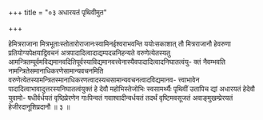 +++
title = "०३ अधारयतं पृथिवीमुत"

+++

हेमित्रराजाना मित्रभूताःस्तोतारोराजानःस्वामिनईश्वराभवन्ति ययोःसकाशात् तौ मित्रराजानौ हेवरुणा प्रतियोग्यपेक्षयाद्विवचनं अत्रपादादित्वादाद्यम्पदन्ननिहन्यते वरुणेत्येतस्यतु आमन्त्रितम्पूर्वमविद्यमानवदितिपूर्वस्याविद्यमानवत्त्वेनास्यैवपादादित्वादनिघातत्वंयु- क्तं नैवम्भवति नामन्त्रितेसमानाधिकरणेसामान्यवचनमिति वरुणेत्येतस्यामन्त्रितस्मानाधिकरणत्वादस्यचसामान्यवचनत्वादविद्यमानव- त्त्वाभावेन पादादित्वाभावादुत्तरस्यनिघातत्वंयुक्तं हे देवौ महोभिस्तेजोभिः स्वसामर्थ्यैः पृथिवीं उतापिच द्यां अधारयतं हेदेवौ युवामो- षधीर्वर्धयतं वृष्ठिप्रेरणेन गाःपिन्वतं गवाश्वादीन्वर्धयतं तदर्थं वृष्टिमवसूजतं अवाङ्मुखम्प्रेरयतं हेजीरदानूशिप्रदानौ ॥ ३ ॥